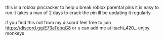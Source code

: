 this is a roblox pincracker to help u break roblox parental pins it is easy to run it takes a max of 2 days to crack the pin ill be updating it regularly

if you find this not from my discord feel free to join https://discord.gg/E73aTebqG8
or u can add me at itachi_420_. enjoy monkeys
